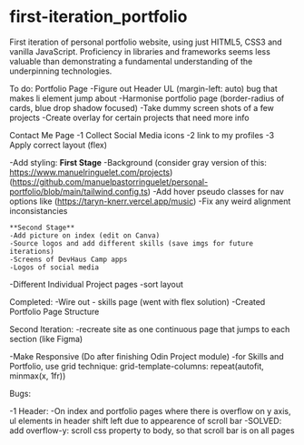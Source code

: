 # first-iteration_portfolio

First iteration of personal portfolio website, using just HITML5, CSS3 and vanilla JavaScript. Proficiency in libraries and frameworks seems less valuable than demonstrating a fundamental understanding of the underpinning technologies.

To do:
Portfolio Page
-Figure out Header UL (margin-left: auto) bug that makes li element jump about
-Harmonise portfolio page (border-radius of cards, blue drop shadow focused)
-Take dummy screen shots of a few projects
-Create overlay for certain projects that need more info

Contact Me Page
-1 Collect Social Media icons
-2 link to my profiles
-3 Apply correct layout (flex)

-Add styling:
**First Stage**
-Background (consider gray version of this: https://www.manuelringuelet.com/projects) (https://github.com/manuelpastorringuelet/personal-portfolio/blob/main/tailwind.config.ts)
-Add hover pseudo classes for nav options like (https://taryn-knerr.vercel.app/music)
-Fix any weird alignment inconsistancies

    **Second Stage**
    -Add picture on index (edit on Canva)
    -Source logos and add different skills (save imgs for future iterations)
    -Screens of DevHaus Camp apps
    -Logos of social media

-Different Individual Project pages
-sort layout

Completed:
-Wire out - skills page (went with flex solution)
-Created Portfolio Page Structure

Second Iteration:
-recreate site as one continuous page that jumps to each section (like Figma)

-Make Responsive (Do after finishing Odin Project module)
-for Skills and Portfolio, use grid technique: grid-template-columns: repeat(autofit, minmax(x, 1fr))

Bugs:

-1 Header:
-On index and portfolio pages where there is overflow on y axis, ul elements in header shift left due to appearence of scroll bar
-SOLVED: add overflow-y: scroll css property to body, so that scroll bar is on all pages
